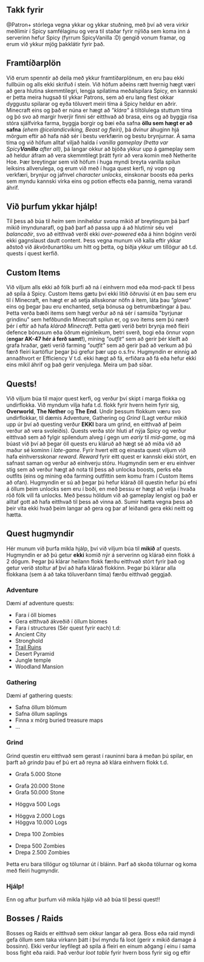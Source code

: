## Takk fyrir
@Patron+ stórlega vegna ykkar og ykkar stuðning, með því að vera virkir meðlimir í Spicy samfélaginu og vera til staðar fyrir nýliða sem koma inn á serverinn hefur Spicy (fyrrum SpicyVanilla :D) gengið vonum framar, og erum við ykkur mjög þakklátir fyrir það.

## Framtíðarplön
Við erum spenntir að deila með ykkur framtíðarplönum, en eru þau ekki fullbúin og alls ekki skrifuð í stein. Við höfum aðeins rætt hvernig hægt væri að gera hlutina skemmtilegri, lengja spilatíma meðalspilara Spicy, en kannski er þetta meira hugsað til ykkar Patrons, sem að eru lang flest okkar dyggustu spilarar og eyða töluvert meiri tíma á Spicy heldur en aðrir. Minecraft eins og það er núna er hægt að _"klára"_ á tiltölulega stuttum tíma og þó svo að margir hverjir finni sér eitthvað að brasa, eins og að byggja risa stóra sjálfvirka farma, byggja borgir og bæi eða safna **öllu sem hægt er að safna** _(ehem @icelandicviking, Beast og fleiri)_, þá dvínur áhuginn hjá mörgum eftir að hafa náð sér í bestu verkfærin og bestu brynjurnar. Á sama tíma og við höfum alltaf viljað halda í _vanilla gameplay (Þetta var Spicy**Vanilla** after all)_, þá langar okkur að bjóða ykkur upp á gameplay sem að heldur áfram að vera skemmtilegt þrátt fyrir að vera komin með Netherite Hoe. Þær breytingar sem við höfum í huga myndi breyta vanilla spilun leiksins allverulega, og erum við með í huga quest kerfi, ný vopn og verkfæri, brynjur og jafnvel _character unlocks_, einskonar boosts eða perks sem myndu kannski virka eins og potion effects eða þannig, nema varandi áhrif.

## Við þurfum ykkar hjálp!
Til þess að búa til _heim_ sem inniheldur svona mikið af breytingum þá þarf mikið ímyndunarafl, og það þarf að passa upp á að hlutirnir séu vel _balancaðir_, svo að eitthvað verði ekki _over-powered_ eða á hinn bóginn verði ekki gagnslaust dautt content. Þess vegna munum við kalla eftir ykkar aðstoð við ákvörðunartöku um hitt og þetta, og biðja ykkur um tillögur að t.d. quests í quest kerfið.

## Custom Items
Við viljum alls ekki að fólk þurfi að ná í einhvern mod eða mod-pack til þess að spila á Spicy. Custom Items gætu því ekki litið öðruvísi út en þau sem eru til í Minecraft, en hægt er að setja allsskonar nöfn á item, láta þau _"glowa"_ eins og þegar þau eru enchanted, setja bónusa og betrumbætingar á þau. Þetta verða bæði items sem hægt verður að ná sér í samsíða "byrjunar grindinu" sem hefðbundin Minecraft spilun er, og svo items sem þú nærð þér í eftir að hafa _klárað Minecraft_. Þetta gæti verið betri brynja með fleiri defence bónusum eða öðrum eiginleikum, betri sverð, bogi eða önnur vopn (**engar AK-47 hér á ferð samt!**), mining _"outfit"_ sem að gerir þér kleift að grafa hraðar, gæti verið farming _"outfit"_ sem að gerir það að verkum að þú færð fleiri kartöflur þegar þú grefur þær upp o.s.frv. Hugmyndin er einnig að annaðhvort er Efficiency V t.d. ekki hægt að fá, erfiðara að fá eða hefur ekki eins mikil áhrif og það gerir venjulega. Meira um það síðar.

## Quests!
Við viljum búa til major quest kerfi, og verður því skipt í marga flokka og undirflokka. Við myndum vilja hafa t.d. flokk fyrir hvern heim fyrir sig, **Overworld**, **The Nether** og **The End**. Undir þessum flokkum væru svo undirflokkar, til dæmis Adventure, Gathering og _Grind_ (Lagt verður mikið upp úr því að questing verður **EKKI** bara um grind, en eitthvað af þeim verður að vera svoleiðis). Quests verða stór hluti af nýja Spicy og verður eitthvað sem að fylgir spilendum alveg í gegn um _early_ til _mid-game_, og má búast við því að þegar öll quests eru kláruð að hægt sé að miða við að maður sé kominn í _late-game_. Fyrir hvert eitt og einasta quest viljum við hafa einhversskonar _reward_. _Reward_ fyrir eitt quest er kannski ekki stórt, en safnast saman og verður að einhverju stóru. Hugmyndin sem er eru einhver stig sem að verður hægt að nota til þess að unlocka boosts, perks eða outfits (eins og mining eða farming outfittin sem komu fram í Custom Items að ofan). Hugmyndin er sú að þegar þú hefur klárað öll questin hefur þú efni á öllum þeim unlocks sem eru í boði, en með þessu er hægt að velja í hvaða röð fólk vill fá unlocks. Með þessu höldum við að gameplay lengist og það er alltaf gott að hafa eitthvað til þess að vinna að. Sumir hætta vegna þess að þeir vita ekki hvað þeim langar að gera og þar af leiðandi gera ekki neitt og hætta.

## Quest hugmyndir
Hér munum við þurfa mikla hjálp, því við viljum búa til **mikið** af quests. Hugmyndin er að þú getur **ekki** komið nýr á serverinn og klárað einn flokk á 2 dögum. Þegar þú klárar heilann flokk færðu eitthvað stórt fyrir það og getur verið stoltur af því að hafa klárað flokkinn. Þegar þú klárar alla flokkana (sem á að taka töluverðann tíma) færðu eitthvað geggjað.

### Adventure
Dæmi af adventure quests:
* Fara í öll biomes
* Gera eitthvað ákveðið í öllum biomes
* Fara í structures (Sér quest fyrir each) t.d:
 * Ancient City
 * Stronghold
 * [Trail Ruins](https://minecraft.fandom.com/wiki/Trail_Ruins)
 * Desert Pyramid
 * Jungle temple
 * Woodland Mansion

### Gathering
Dæmi af gathering quests:
* Safna öllum blómum
* Safna öllum saplings
* Finna x mörg buried treasure maps
* ...

### Grind
Grind questin eru eitthvað sem gerast í rauninni bara á meðan þú spilar, en þarft að _grinda_ þau ef þú ert að reyna að klára einhvern flokk t.d.
* Grafa 5.000 Stone
 - Grafa 20.000 Stone
 - Grafa 50.000 Stone

* Höggva 500 Logs
 - Höggva 2.000 Logs
 - Höggva 10.000 Logs

* Drepa 100 Zombies
 - Drepa 500 Zombies
 - Drepa 2.500 Zombies

Þetta eru bara tillögur og tölurnar út í bláinn. Þarf að skoða tölurnar og koma með fleiri hugmyndir.

### Hjálp!
Enn og aftur þurfum við mikla hjálp við að búa til þessi quest!!

## Bosses / Raids
Bosses og Raids er eitthvað sem okkur langar að gera. Boss eða raid myndi gefa öllum sem taka virkann þátt í því myndu fá loot (gerir x mikið damage á bossinn). Ekki verður leyfilegt að spila á fleiri en einum aðgang í einu í sama boss fight eða raidi. Það verður _loot table_ fyrir hvern boss fyrir sig og eftir 